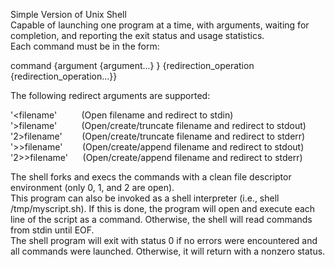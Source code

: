 Simple Version of Unix Shell <br />
Capable of launching one program at a time, with arguments, waiting for completion, and reporting the exit status and usage statistics. <br />
Each command must be in the form: <br />

command {argument {argument...} } {redirection_operation {redirection_operation...}} <br />

The following redirect arguments are supported: <br />

'<filename'&nbsp;&nbsp;&nbsp;&nbsp;&nbsp;&nbsp;&nbsp;&nbsp;&nbsp;&nbsp;(Open filename and redirect to stdin) <br />
'>filename'&nbsp;&nbsp;&nbsp;&nbsp;&nbsp;&nbsp;&nbsp;&nbsp;&nbsp;&nbsp;(Open/create/truncate filename and redirect to stdout) <br />
'2>filename'&nbsp;&nbsp;&nbsp;&nbsp;&nbsp;&nbsp;&nbsp;&nbsp;(Open/create/truncate filename and redirect to stderr) <br />
'>>filename'&nbsp;&nbsp;&nbsp;&nbsp;&nbsp;&nbsp;&nbsp;&nbsp;(Open/create/append filename and redirect to stdout) <br />
'2>>filename'&nbsp;&nbsp;&nbsp;&nbsp;&nbsp;&nbsp;(Open/create/append filename and redirect to stderr) <br />

The shell forks and execs the commands with a clean file descriptor environment (only 0, 1, and 2 are open). <br />
This program can also be invoked as a shell interpreter (i.e., shell /tmp/myscript.sh). If this is done, the program will open and execute each line of the script as a command. Otherwise, the shell will read commands from stdin until EOF. <br />
The shell program will exit with status 0 if no errors were encountered and all commands were launched. Otherwise, it will return with a nonzero status. <br />
